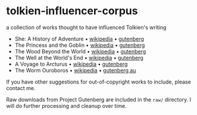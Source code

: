 # tolkien-influencer-corpus

a collection of works thought to have influenced Tolkien's writing

* She: A History of Adventure • [wikipedia](https://en.wikipedia.org/wiki/She:_A_History_of_Adventure)   • [gutenberg](https://gutenberg.org/ebooks/3155)
* The Princess and the Goblin • [wikipedia](https://en.wikipedia.org/wiki/The_Princess_and_the_Goblin)   • [gutenberg](https://gutenberg.org/ebooks/708)
* The Wood Beyond the World   • [wikipedia](https://en.wikipedia.org/wiki/The_Wood_Beyond_the_World)     • [gutenberg](https://gutenberg.org/ebooks/3055)
* The Well at the World's End • [wikipedia](https://en.wikipedia.org/wiki/The_Well_at_the_World%27s_End) • [gutenberg](https://gutenberg.org/ebooks/169)
* A Voyage to Arcturus        • [wikipedia](https://en.wikipedia.org/wiki/A_Voyage_to_Arcturus)          • [gutenberg](https://gutenberg.org/ebooks/1329)
* The Worm Ouroboros          • [wikipedia](https://en.wikipedia.org/wiki/The_Worm_Ouroboros)            • [gutenberg au](https://gutenberg.net.au/ebooks06/0602051.txt)

If you have other suggestions for out-of-copyright works to include, please contact me.

Raw downloads from Project Gutenberg are included in the `raw/` directory. I will do further processing and cleanup over time.
